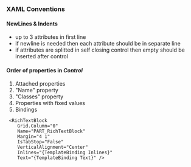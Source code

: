 ### XAML Conventions

#### NewLines & Indents
* up to 3 attributes in first line
* if newline is needed then each attribute should be in separate line
* if attributes are splitted in self closing control then empty should be inserted after control 

#### Order of properties in _Control_
1. Attached properties
2. "Name" property
3. "Classes" property
4. Properties with fixed values
5. Bindings

```xaml
 <RichTextBlock
    Grid.Column="0"
    Name="PART_RichTextBlock"
    Margin="4 1"
    IsTabStop="False"
    VerticalAlignment="Center"
    Inlines="{TemplateBinding Inlines}"
    Text="{TemplateBinding Text}" />
```
